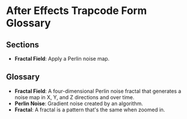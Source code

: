 # After Effects Trapcode Form Glossary

## Sections

- **Fractal Field**: Apply a Perlin noise map.

## Glossary

- **Fractal Field**: A four-dimensional Perlin noise fractal that generates a noise map in X, Y, and Z directions and over time.
- **Perlin Noise**: Gradient noise created by an algorithm.
- **Fractal**: A fractal is a pattern that's the same when zoomed in.